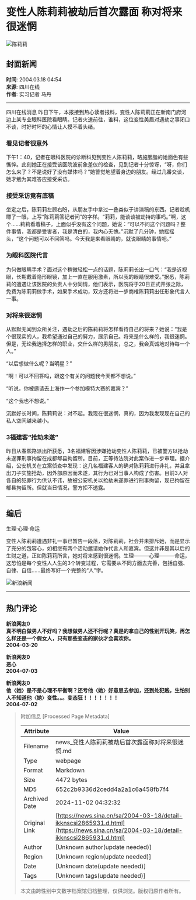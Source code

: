 # 变性人陈莉莉被劫后首次露面 称对将来很迷惘

![陈莉莉](//n.sinaimg.cn/sinakd10200/360/w180h180/20221208/1a02-2366e83a0687902c7c77d1f31727c30f.jpg)

## 封面新闻

**时间**: 2004.03.18 04:54  
**来源**: 四川在线  
**作者**: 实习记者 马丹

---

四川在线消息 昨日下午，本报接到热心读者报料，变性人陈莉莉正在新南门府河边上某专业眼科医院看眼睛。记者火速前往，谁料，这位变性美眉对遇劫之事闭口不谈，时好时坏的心情让人摸不着头绪。

### 看见记者很意外

下午1：40，记者在眼科医院的诊断科见到变性人陈莉莉，略施胭脂的她面色有些憔悴。此刻她正在接受该医院波前象差仪的检查，见到记者十分惊讶，“呀，你们怎么来了？不是说好了没有媒体吗？”她警觉地望着身边的朋友。经过几番交谈，她才勉为其难答应接受采访。

### 接受采访竟有底稿

坐定之后，陈莉莉左顾右盼，从朋友手中拿过一叠类似于讲演稿的东西。记者趁机瞟了一眼，上写“陈莉莉答记者问”的字样。“莉莉，能谈谈被劫持的事吗。”啊，这个……莉莉看着稿子，上面似乎没有这个问题，她说：“可以不问这个问题吗？整件事情，我都是受害者，我是清白的，我内心无愧。”沉默了几分钟，她摇摇头，“这个问题可以不回答吗。今天我是来看眼睛的，就说眼睛的事情吧。”

### 为眼科医院代言

为何做眼睛手术？面对这个稍微轻松一点的话题，陈莉莉长出一口气：“我是近视眼，长期戴着隐形眼镜，加上一直在服用激素，所以我的眼睛很难受。”据悉，陈莉莉的遭遇让该医院的负责人十分同情，他们表示，医院将于20日正式开张之际，免费为陈莉莉做手术，如果手术成功，双方还将进一步商榷陈莉莉出任形象代言人一事。

### 对将来很迷惘

从默默无闻到众所关注，遇劫之后的陈莉莉将怎样看待自己的将来？她说：“我是个很现实的人，我希望通过自己的努力，展示自己。将来是什么样的，我很迷惘。但是，无论我选择怎样的职业，交什么样的男朋友，总之，我会真诚地对待每一个人。”

“以后想做什么呢？当明星？”

“啊！可以不回答吗，跟这个有关的问题我今天都不想说。”

“听说，你被邀请去上海作一个参加模特大赛的嘉宾？”

“这个我也不想说。”

沉默好长时间，陈莉莉说：对不起。我现在很迷惘，真的，因为我发现现在自己的私人空间越来越小。 

### 3福建客“抢劫未遂”

昨日从春熙路派出所获悉，3名福建客因涉嫌抢劫变性人陈莉莉，已被警方以抢劫未遂罪刑事拘留在成都郫县拘留所。目前，正等待法院对此案作进一步审理。据介绍，公安机关在立案侦查中发现：这几名福建客人的确对陈莉莉进行非礼，并且拿出刀子实施抢劫，因外部原因而未遂，其行为已对当事人构成了伤害。目前3人对各自的犯罪行为供认不讳，故被公安机关以抢劫未遂罪进行刑事拘留，现已拘留在郫县拘留所。但就当日情况，警方拒不透露。 

---

## 编后

生理·心理·命运

变性人陈莉莉遭遇非礼一事已暂告一段落，对陈莉莉，社会并未排斥她，而是显示了充分的包容心，如相继有两个活动邀请她作代言人和嘉宾。但这并非是其以后的生财之道，正如陈莉莉所言，她对将来感到很迷惘。生理———心理———命运，这恐怕是每个变性人人生的3个转变过程，它需要从不同方面去完善，包括自强、自律、自信……最终写好一个完整的“人”字。

![新浪新闻](https://n.sinaimg.cn/default/80905340/20200331/sinalogo.png)

---

## 热门评论

**新浪网友0**  
**真不明白做男人不好吗？我想做男人还不行呢？真是的拿自己的性别开玩笑，再怎么样还是一个假女人，只有那些变态的家伙才会喜欢你。**  
**2004-03-20**

**新浪网友0**  
**恶心**  
**2004-07-03**

**新浪网友0**  
**他〈她〉是不是心理不平衡啊？还亏他〈她〉好意思去参加，还到处犯贱，生怕别人不知道他〈她〉变性。。。变态狂！！！！！！！**  
**2004-07-02**

> 附加信息 [Processed Page Metadata]
>
> | Attribute       | Value                                  |
> |-----------------|----------------------------------------|
> | Filename        | news_变性人陈莉莉被劫后首次露面称对将来很迷惘.md                             |
> | Type            | webpage                                 |
> | Format          | Markdown                               |
> | Size            | 4472 bytes                           |
> | MD5             | 652c2b9336d2cedd4a2a1c6a458fb7f4                                  |
> | Archived Date   | 2024-11-02 04:32:32                             |
> | Original Link   | [https://news.sina.cn/sa/2004-03-18/detail-ikknscsi2865931.d.html](https://news.sina.cn/sa/2004-03-18/detail-ikknscsi2865931.d.html)                         |
> | Author          | [Unknown author(update needed)]                              |
> | Region          | [Unknown region(update needed)]                              |
> | Date            | [Unknown date(update needed)]                                 |
> | Tags            | [Unknown tags(update needed)]                                 |
>
> 本文由跨性别中文数字档案馆归档整理，仅供浏览。版权归原作者所有。
>